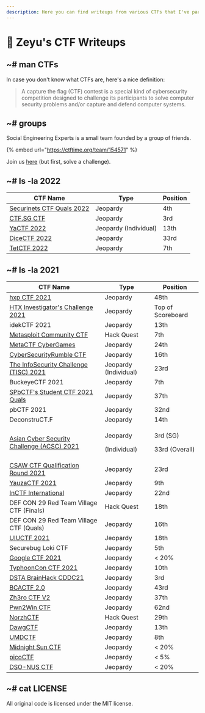 ```yaml
---
description: Here you can find writeups from various CTFs that I've participated in.
---
```


# 🚩 Zeyu's CTF Writeups

## \~# man CTFs

In case you don't know what CTFs are, here's a nice definition:

> A capture the flag (CTF) contest is a special kind of cybersecurity competition designed to challenge its participants to solve computer security problems and/or capture and defend computer systems.

## \~# groups

Social Engineering Experts is a small team founded by a group of friends.

{% embed url="https://ctftime.org/team/154571" %}

Join us [here](https://forms.gle/o4mYdmpT6KTRc31M9) (but first, solve a challenge).

## \~# ls -la 2022

| CTF Name                                                     | Type                  | Position |
| ------------------------------------------------------------ | --------------------- | -------- |
| [Securinets CTF Quals 2022](2022/securinets-ctf-quals-2022/) | Jeopardy              | 4th      |
| [CTF.SG CTF](2022/ctf.sg-ctf/)                               | Jeopardy              | 3rd      |
| [YaCTF 2022](2022/yactf-2022/)                               | Jeopardy (Individual) | 13th     |
| [DiceCTF 2022](2022/dicectf-2022/)                           | Jeopardy              | 33rd     |
| [TetCTF 2022](2022/tetctf-2022/)                             | Jeopardy              | 7th      |

## \~# ls -la 2021

| CTF Name                                                                                     | Type                                | Position                             |
| -------------------------------------------------------------------------------------------- | ----------------------------------- | ------------------------------------ |
| [hxp CTF 2021](2021/hxp-ctf-2021.md)                                                         | Jeopardy                            | 48th                                 |
| [HTX Investigator's Challenge 2021](2021/htx-investigators-challenge-2021.md)                | Jeopardy                            | Top of Scoreboard                    |
| idekCTF 2021                                                                                 | Jeopardy                            | 13th                                 |
| [Metasploit Community CTF](2021/metasploit-community-ctf.md)                                 | Hack Quest                          | 7th                                  |
| [MetaCTF CyberGames](2021/metactf-cybergames/)                                               | Jeopardy                            | 24th                                 |
| [CyberSecurityRumble CTF](2021/cybersecurityrumble-ctf/)                                     | Jeopardy                            | 16th                                 |
| [The InfoSecurity Challenge (TISC) 2021](2021/the-infosecurity-challenge-tisc-2021/)         | Jeopardy (Individual)               | 23rd                                 |
| BuckeyeCTF 2021                                                                              | Jeopardy                            | 7th                                  |
| [SPbCTF's Student CTF 2021 Quals](2021/spbctfs-student-ctf-quals/)                           | Jeopardy                            | 37th                                 |
| pbCTF 2021                                                                                   | Jeopardy                            | 32nd                                 |
| DeconstruCT.F                                                                                | Jeopardy                            | 14th                                 |
| [Asian Cyber Security Challenge (ACSC) 2021](2021/asian-cyber-security-challenge-acsc-2021/) | <p>Jeopardy </p><p>(Individual)</p> | <p>3rd (SG)</p><p>33rd (Overall)</p> |
| [CSAW CTF Qualification Round 2021](2021/csaw-ctf-qualification-round-2021/)                 | Jeopardy                            | 23rd                                 |
| [YauzaCTF 2021](2021/yauzactf-2021/)                                                         | Jeopardy                            | 9th                                  |
| [InCTF International](2021/inctf-2021/)                                                      | Jeopardy                            | 22nd                                 |
| DEF CON 29 Red Team Village CTF (Finals)                                                     | Hack Quest                          | 18th                                 |
| DEF CON 29 Red Team Village CTF (Quals)                                                      | Jeopardy                            | 16th                                 |
| [UIUCTF 2021](2021/uiuctf-2021/)                                                             | Jeopardy                            | 18th                                 |
| Securebug Loki CTF                                                                           | Jeopardy                            | 5th                                  |
| [Google CTF 2021](2021/google-ctf-2021/)                                                     | Jeopardy                            | < 20%                                |
| [TyphoonCon CTF 2021](2021/typhooncon-ctf-2021/)                                             | Jeopardy                            | 10th                                 |
| [DSTA BrainHack CDDC21](2021/dsta-brainhack-cddc21/)                                         | Jeopardy                            | 3rd                                  |
| [BCACTF 2.0](2021/bcactf-2.0/)                                                               | Jeopardy                            | 43rd                                 |
| [Zh3ro CTF V2](2021/zh3ro-ctf-v2/)                                                           | Jeopardy                            | 37th                                 |
| [Pwn2Win CTF](2021/pwn2win-ctf-2021/)                                                        | Jeopardy                            | 62nd                                 |
| [NorzhCTF](2021/norzhctf-2021/)                                                              | Hack Quest                          | 29th                                 |
| [DawgCTF](2021/dawgctf-2021/)                                                                | Jeopardy                            | 13th                                 |
| [UMDCTF](2021/umdctf-2021/)                                                                  | Jeopardy                            | 8th                                  |
| [Midnight Sun CTF](2021/midnight-sun-ctf/)                                                   | Jeopardy                            | < 20%                                |
| [picoCTF](2021/picoctf/)                                                                     | Jeopardy                            | < 5%                                 |
| [DSO-NUS CTF](2021/dso-nus-ctf/)                                                             | Jeopardy                            | < 20%                                |

## \~# cat LICENSE

All original code is licensed under the MIT license.
